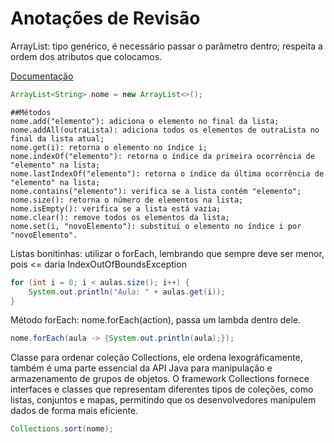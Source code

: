 # Anotações de Revisão

ArrayList: tipo genérico, é necessário passar o parâmetro dentro; respeita a ordem dos atributos que colocamos.

[Documentação](https://docs.oracle.com/javase/8/docs/api/java/util/ArrayList.html)

```java
ArrayList<String> nome = new ArrayList<>();
```

	##Métodos
    nome.add("elemento"): adiciona o elemento no final da lista;
    nome.addAll(outraLista): adiciona todos os elementos de outraLista no final da lista atual;
    nome.get(i): retorna o elemento no índice i;
    nome.indexOf("elemento"): retorna o índice da primeira ocorrência de "elemento" na lista;
    nome.lastIndexOf("elemento"): retorna o índice da última ocorrência de "elemento" na lista;
    nome.contains("elemento"): verifica se a lista contém "elemento";
    nome.size(): retorna o número de elementos na lista;
    nome.isEmpty(): verifica se a lista está vazia;
    nome.clear(): remove todos os elementos da lista;
    nome.set(i, "novoElemento"): substitui o elemento no índice i por "novoElemento".

Listas bonitinhas: utilizar o forEach, lembrando que sempre deve ser menor, pois <= daria IndexOutOfBoundsException
```Java
for (int i = 0; i < aulas.size(); i++) {
    System.out.println("Aula: " + aulas.get(i));
}
```

Método forEach: nome.forEach(action), passa um lambda dentro dele.

```Java
nome.forEach(aula -> {System.out.println(aula);});
```

Classe para ordenar coleção Collections, ele ordena lexográficamente, também é uma parte essencial da API Java para manipulação e armazenamento de grupos de objetos. O framework Collections fornece interfaces e classes que representam diferentes tipos de coleções, como listas, conjuntos e mapas, permitindo que os desenvolvedores manipulem dados de forma mais eficiente.

```Java
Collections.sort(nome);

```




